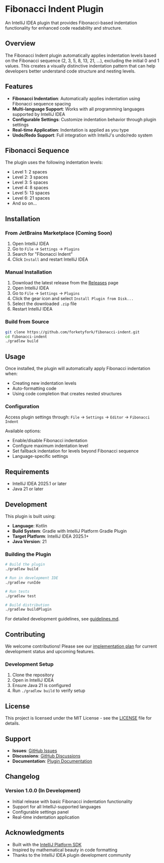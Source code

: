 # Fibonacci Indent Plugin

An IntelliJ IDEA plugin that provides Fibonacci-based indentation functionality for enhanced code readability and structure.

## Overview

The Fibonacci Indent plugin automatically applies indentation levels based on the Fibonacci sequence (2, 3, 5, 8, 13, 21, ...), excluding the initial 0 and 1 values. This creates a visually distinctive indentation pattern that can help developers better understand code structure and nesting levels.

## Features

- **Fibonacci Indentation**: Automatically applies indentation using Fibonacci sequence spacing
- **Multi-language Support**: Works with all programming languages supported by IntelliJ IDEA
- **Configurable Settings**: Customize indentation behavior through plugin settings
- **Real-time Application**: Indentation is applied as you type
- **Undo/Redo Support**: Full integration with IntelliJ's undo/redo system

## Fibonacci Sequence

The plugin uses the following indentation levels:
- Level 1: 2 spaces
- Level 2: 3 spaces  
- Level 3: 5 spaces
- Level 4: 8 spaces
- Level 5: 13 spaces
- Level 6: 21 spaces
- And so on...

## Installation

### From JetBrains Marketplace (Coming Soon)
1. Open IntelliJ IDEA
2. Go to `File` → `Settings` → `Plugins`
3. Search for "Fibonacci Indent"
4. Click `Install` and restart IntelliJ IDEA

### Manual Installation
1. Download the latest release from the [Releases](https://github.com/forketyfork/fibonacci-indent/releases) page
2. Open IntelliJ IDEA
3. Go to `File` → `Settings` → `Plugins`
4. Click the gear icon and select `Install Plugin from Disk...`
5. Select the downloaded `.zip` file
6. Restart IntelliJ IDEA

### Build from Source
```bash
git clone https://github.com/forketyfork/fibonacci-indent.git
cd fibonacci-indent
./gradlew build
```

## Usage

Once installed, the plugin will automatically apply Fibonacci indentation when:
- Creating new indentation levels
- Auto-formatting code
- Using code completion that creates nested structures

### Configuration

Access plugin settings through:
`File` → `Settings` → `Editor` → `Fibonacci Indent`

Available options:
- Enable/disable Fibonacci indentation
- Configure maximum indentation level
- Set fallback indentation for levels beyond Fibonacci sequence
- Language-specific settings

## Requirements

- IntelliJ IDEA 2025.1 or later
- Java 21 or later

## Development

This plugin is built using:
- **Language**: Kotlin
- **Build System**: Gradle with IntelliJ Platform Gradle Plugin
- **Target Platform**: IntelliJ IDEA 2025.1+
- **Java Version**: 21

### Building the Plugin

```bash
# Build the plugin
./gradlew build

# Run in development IDE
./gradlew runIde

# Run tests
./gradlew test

# Build distribution
./gradlew buildPlugin
```

For detailed development guidelines, see [guidelines.md](.junie/guidelines.md).

## Contributing

We welcome contributions! Please see our [implementation plan](PLAN.md) for current development status and upcoming features.

### Development Setup

1. Clone the repository
2. Open in IntelliJ IDEA
3. Ensure Java 21 is configured
4. Run `./gradlew build` to verify setup

## License

This project is licensed under the MIT License - see the [LICENSE](LICENSE) file for details.

## Support

- **Issues**: [GitHub Issues](https://github.com/forketyfork/fibonacci-indent/issues)
- **Discussions**: [GitHub Discussions](https://github.com/forketyfork/fibonacci-indent/discussions)
- **Documentation**: [Plugin Documentation](https://github.com/forketyfork/fibonacci-indent/wiki)

## Changelog

### Version 1.0.0 (In Development)
- Initial release with basic Fibonacci indentation functionality
- Support for all IntelliJ-supported languages
- Configurable settings panel
- Real-time indentation application

## Acknowledgments

- Built with the [IntelliJ Platform SDK](https://plugins.jetbrains.com/docs/intellij/)
- Inspired by mathematical beauty in code formatting
- Thanks to the IntelliJ IDEA plugin development community